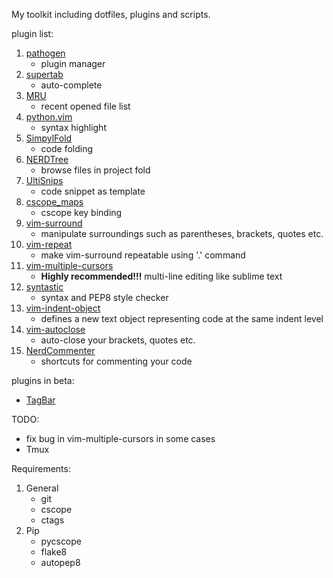 My toolkit including dotfiles, plugins and scripts.

plugin list:

1. [pathogen](https://github.com/tpope/vim-pathogen)
    * plugin manager
2. [supertab](https://github.com/ervandew/supertab)
    * auto-complete
3. [MRU](https://github.com/vim-scripts/mru.vim)
    * recent opened file list
4. [python.vim](https://github.com/vim-scripts/python.vim--Vasiliev)
    * syntax highlight
5. [SimpylFold](https://github.com/vim-scripts/SimpylFold)
    * code folding
6. [NERDTree](https://github.com/scrooloose/nerdtree)
    * browse files in project fold
7. [UltiSnips](https://github.com/SirVer/ultisnips)
    * code snippet as template
8. [cscope_maps](https://github.com/chazy/cscope_maps)
    * cscope key binding
9. [vim-surround](https://github.com/tpope/vim-surround)
    * manipulate surroundings such as parentheses, brackets, quotes etc.
10. [vim-repeat](https://github.com/tpope/vim-repeat)
    * make vim-surround repeatable using '.' command
11. [vim-multiple-cursors](https://github.com/terryma/vim-multiple-cursors)
    * __Highly recommended!!!__ multi-line editing like sublime text
12. [syntastic](https://github.com/scrooloose/syntastic)
    * syntax and PEP8 style checker
13. [vim-indent-object](https://github.com/michaeljsmith/vim-indent-object)
    * defines a new text object representing code at the same indent level
14. [vim-autoclose](https://github.com/Townk/vim-autoclose)
    * auto-close your brackets, quotes etc.
15. [NerdCommenter](https://github.com/scrooloose/nerdcommenter)
    * shortcuts for commenting your code

plugins in beta:
* [TagBar](https://github.com/majutsushi/tagbar)

TODO:
* fix bug in vim-multiple-cursors in some cases
* Tmux

Requirements:

1. General
    * git
    * cscope
    * ctags
2. Pip
    * pycscope
    * flake8
    * autopep8

